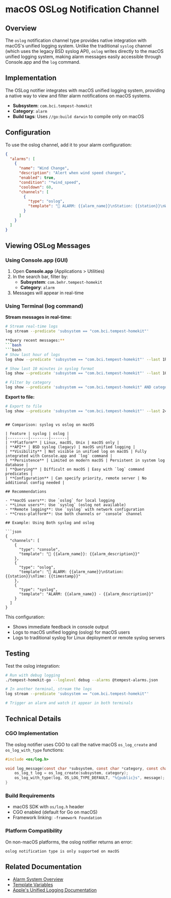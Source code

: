 # macOS OSLog Notification Channel

## Overview

The `oslog` notification channel type provides native integration with macOS's unified logging system. Unlike the traditional `syslog` channel (which uses the legacy BSD syslog API), `oslog` writes directly to the macOS unified logging system, making alarm messages easily accessible through Console.app and the `log` command.

## Implementation

The OSLog notifier integrates with macOS unified logging system, providing a native way to view and filter alarm notifications on macOS systems.

- **Subsystem**: `com.bci.tempest-homekit`
- **Category**: `alarm`
- **Build tags**: Uses `//go:build darwin` to compile only on macOS

## Configuration

To use the oslog channel, add it to your alarm configuration:

```json
{
  "alarms": [
    {
      "name": "Wind Change",
      "description": "Alert when wind speed changes",
      "enabled": true,
      "condition": "*wind_speed",
      "cooldown": 60,
      "channels": [
        {
          "type": "oslog",
          "template": "🚨 ALARM: {{alarm_name}}\nStation: {{station}}\nWind: {{wind_speed}} m/s (was {{last_wind_speed}})"
        }
      ]
    }
  ]
}
```

## Viewing OSLog Messages

### Using Console.app (GUI)
1. Open **Console.app** (Applications > Utilities)
2. In the search bar, filter by:
   - **Subsystem**: `com.behr.tempest-homekit`
   - **Category**: `alarm`
3. Messages will appear in real-time

### Using Terminal (log command)

**Stream messages in real-time:**
```bash
# Stream real-time logs
log stream --predicate 'subsystem == "com.bci.tempest-homekit"'

**Query recent messages:**
```bash
```bash
# Show last hour of logs
log show --predicate 'subsystem == "com.bci.tempest-homekit"' --last 1h --info

# Show last 10 minutes in syslog format
log show --predicate 'subsystem == "com.bci.tempest-homekit"' --last 10m --info --style syslog

# Filter by category
log show --predicate 'subsystem == "com.bci.tempest-homekit" AND category == "alarm"' --last 1h
```

**Export to file:**
```bash
# Export to file
log show --predicate 'subsystem == "com.bci.tempest-homekit"' --last 24h > alarms.log
```
```

## Comparison: syslog vs oslog on macOS

| Feature | syslog | oslog |
|---------|--------|-------|
| **Platform** | Linux, macOS, Unix | macOS only |
| **API** | BSD syslog (legacy) | macOS unified logging |
| **Visibility** | Not visible in unified log on macOS | Fully integrated with Console.app and `log` command |
| **Persistence** | Limited on modern macOS | Persistent in system log database |
| **Querying** | Difficult on macOS | Easy with `log` command predicates |
| **Configuration** | Can specify priority, remote server | No additional config needed |

## Recommendations

- **macOS users**: Use `oslog` for local logging
- **Linux users**: Use `syslog` (oslog not available)
- **Remote logging**: Use `syslog` with network configuration
- **Cross-platform**: Use both channels or `console` channel

## Example: Using Both syslog and oslog

```json
{
  "channels": [
    {
      "type": "console",
      "template": "🚨 {{alarm_name}}: {{alarm_description}}"
    },
    {
      "type": "oslog",
      "template": "🚨 ALARM: {{alarm_name}}\nStation: {{station}}\nTime: {{timestamp}}"
    },
    {
      "type": "syslog",
      "template": "ALARM: {{alarm_name}} - {{alarm_description}}"
    }
  ]
}
```

This configuration:
- Shows immediate feedback in console output
- Logs to macOS unified logging (oslog) for macOS users
- Logs to traditional syslog for Linux deployment or remote syslog servers

## Testing

Test the oslog integration:

```bash
# Run with debug logging
./tempest-homekit-go --loglevel debug --alarms @tempest-alarms.json

# In another terminal, stream the logs
log stream --predicate 'subsystem == "com.bci.tempest-homekit"'

# Trigger an alarm and watch it appear in both terminals
```

## Technical Details

### CGO Implementation
The oslog notifier uses CGO to call the native macOS `os_log_create` and `os_log_with_type` functions:

```c
#include <os/log.h>

void log_message(const char *subsystem, const char *category, const char *message) {
    os_log_t log = os_log_create(subsystem, category);
    os_log_with_type(log, OS_LOG_TYPE_DEFAULT, "%{public}s", message);
}
```

### Build Requirements
- macOS SDK with `os/log.h` header
- CGO enabled (default for Go on macOS)
- Framework linking: `-framework Foundation`

### Platform Compatibility
On non-macOS platforms, the oslog notifier returns an error:
```
oslog notification type is only supported on macOS
```

## Related Documentation
- [Alarm System Overview](README.md)
- [Template Variables](../../ALARM_EDITOR_VARIABLES.md)
- [Apple's Unified Logging Documentation](https://developer.apple.com/documentation/os/logging)
